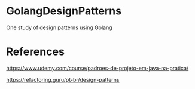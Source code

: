# GolangDesignPatterns
One study of design patterns using Golang

# References
https://www.udemy.com/course/padroes-de-projeto-em-java-na-pratica/

https://refactoring.guru/pt-br/design-patterns
